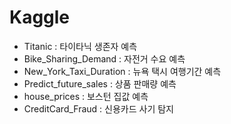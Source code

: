 # Kaggle

- Titanic : 타이타닉 생존자 예측
- Bike_Sharing_Demand : 자전거 수요 예측
- New_York_Taxi_Duration : 뉴욕 택시 여행기간 예측
- Predict_future_sales : 상품 판매량 예측
- house_prices : 보스턴 집값 예측
- CreditCard_Fraud : 신용카드 사기 탐지
